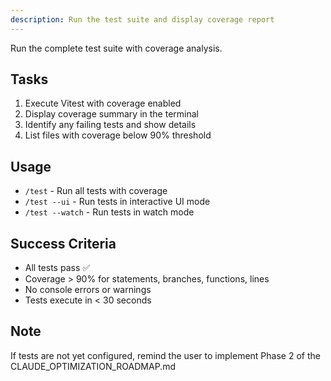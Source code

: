 ```yaml
---
description: Run the test suite and display coverage report
---
```


Run the complete test suite with coverage analysis.

## Tasks

1. Execute Vitest with coverage enabled
2. Display coverage summary in the terminal
3. Identify any failing tests and show details
4. List files with coverage below 90% threshold

## Usage

- `/test` - Run all tests with coverage
- `/test --ui` - Run tests in interactive UI mode
- `/test --watch` - Run tests in watch mode

## Success Criteria

- All tests pass ✅
- Coverage > 90% for statements, branches, functions, lines
- No console errors or warnings
- Tests execute in < 30 seconds

## Note

If tests are not yet configured, remind the user to implement Phase 2 of the CLAUDE_OPTIMIZATION_ROADMAP.md
